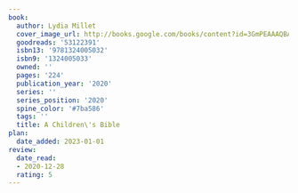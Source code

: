 ```yaml
---
book:
  author: Lydia Millet
  cover_image_url: http://books.google.com/books/content?id=3GmPEAAAQBAJ&printsec=frontcover&img=1&zoom=1&source=gbs_api
  goodreads: '53122391'
  isbn13: '9781324005032'
  isbn9: '1324005033'
  owned: ''
  pages: '224'
  publication_year: '2020'
  series: ''
  series_position: '2020'
  spine_color: '#7ba586'
  tags: ''
  title: A Children\'s Bible
plan:
  date_added: 2023-01-01
review:
  date_read:
  - 2020-12-28
  rating: 5
---
```

